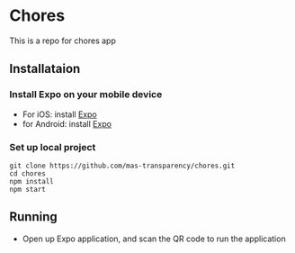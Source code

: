 # Chores

This is a repo for chores app

## Installataion

### Install Expo on your mobile device
* For iOS: install [Expo](https://itunes.apple.com/app/apple-store/id982107779)
* for Android: install [Expo](https://play.google.com/store/apps/details?id=host.exp.exponent&referrer=www)

### Set up local project
```
git clone https://github.com/mas-transparency/chores.git
cd chores
npm install
npm start
```

## Running
- Open up Expo application, and scan the QR code to run the application

